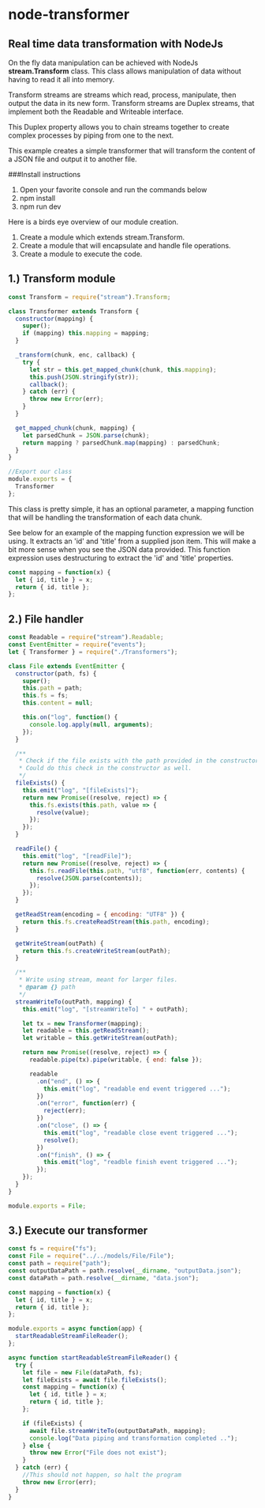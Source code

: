 # node-transformer

## Real time data transformation with NodeJs

On the fly data manipulation can be achieved with NodeJs **stream.Transform** class. This class allows manipulation of
data without having to read it all into memory.

Transform streams are streams which read, process, manipulate, then output the data in its new form.
Transform streams are Duplex streams, that implement both the Readable and Writeable interface.

This Duplex property allows you to chain streams together to create complex processes by piping from one to the next.

This example creates a simple transformer that will transform the content of a JSON file and output it to another file.

###Install instructions

1. Open your favorite console and run the commands below
2. npm install
3. npm run dev

Here is a birds eye overview of our module creation.

1. Create a module which extends stream.Transform.
2. Create a module that will encapsulate and handle file operations.
3. Create a module to execute the code.

## 1.) Transform module

```javascript
const Transform = require("stream").Transform;

class Transformer extends Transform {
  constructor(mapping) {
    super();
    if (mapping) this.mapping = mapping;
  }

  _transform(chunk, enc, callback) {
    try {
      let str = this.get_mapped_chunk(chunk, this.mapping);
      this.push(JSON.stringify(str));
      callback();
    } catch (err) {
      throw new Error(err);
    }
  }

  get_mapped_chunk(chunk, mapping) {
    let parsedChunk = JSON.parse(chunk);
    return mapping ? parsedChunk.map(mapping) : parsedChunk;
  }
}

//Export our class
module.exports = {
  Transformer
};
```

This class is pretty simple, it has an optional parameter, a mapping function that will be handling the
transformation of each data chunk.

See below for an example of the mapping function expression we will be using. It extracts an 'id' and 'title'
from a supplied json item. This will make a bit more sense when you see the JSON data provided.
This function expression uses destructuring to extract the 'id' and 'title' properties.

```javascript
const mapping = function(x) {
  let { id, title } = x;
  return { id, title };
};
```

## 2.) File handler

```javascript
const Readable = require("stream").Readable;
const EventEmitter = require("events");
let { Transformer } = require("./Transformers");

class File extends EventEmitter {
  constructor(path, fs) {
    super();
    this.path = path;
    this.fs = fs;
    this.content = null;

    this.on("log", function() {
      console.log.apply(null, arguments);
    });
  }

  /**
   * Check if the file exists with the path provided in the constructor.
   * Could do this check in the constructor as well.
   */
  fileExists() {
    this.emit("log", "[fileExists]");
    return new Promise((resolve, reject) => {
      this.fs.exists(this.path, value => {
        resolve(value);
      });
    });
  }

  readFile() {
    this.emit("log", "[readFile]");
    return new Promise((resolve, reject) => {
      this.fs.readFile(this.path, "utf8", function(err, contents) {
        resolve(JSON.parse(contents));
      });
    });
  }

  getReadStream(encoding = { encoding: "UTF8" }) {
    return this.fs.createReadStream(this.path, encoding);
  }

  getWriteStream(outPath) {
    return this.fs.createWriteStream(outPath);
  }

  /**
   * Write using stream, meant for larger files.
   * @param {} path
   */
  streamWriteTo(outPath, mapping) {
    this.emit("log", "[streamWriteTo] " + outPath);

    let tx = new Transformer(mapping);
    let readable = this.getReadStream();
    let writable = this.getWriteStream(outPath);

    return new Promise((resolve, reject) => {
      readable.pipe(tx).pipe(writable, { end: false });

      readable
        .on("end", () => {
          this.emit("log", "readable end event triggered ...");
        })
        .on("error", function(err) {
          reject(err);
        })
        .on("close", () => {
          this.emit("log", "readable close event triggered ...");
          resolve();
        })
        .on("finish", () => {
          this.emit("log", "readble finish event triggered ...");
        });
    });
  }
}

module.exports = File;
```

## 3.) Execute our transformer

```javascript
const fs = require("fs");
const File = require("../../models/File/File");
const path = require("path");
const outputDataPath = path.resolve(__dirname, "outputData.json");
const dataPath = path.resolve(__dirname, "data.json");

const mapping = function(x) {
  let { id, title } = x;
  return { id, title };
};

module.exports = async function(app) {
  startReadableStreamFileReader();
};

async function startReadableStreamFileReader() {
  try {
    let file = new File(dataPath, fs);
    let fileExists = await file.fileExists();
    const mapping = function(x) {
      let { id, title } = x;
      return { id, title };
    };

    if (fileExists) {
      await file.streamWriteTo(outputDataPath, mapping);
      console.log("Data piping and transformation completed ..");
    } else {
      throw new Error("File does not exist");
    }
  } catch (err) {
    //This should not happen, so halt the program
    throw new Error(err);
  }
}
```
